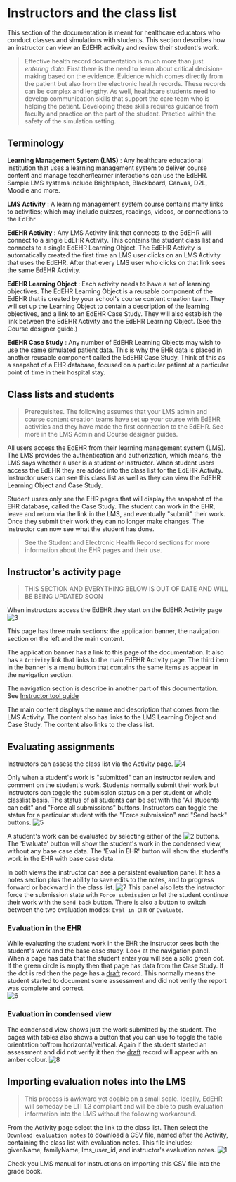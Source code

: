 # Instructors and the class list

This section of the documentation is meant for healthcare educators who conduct classes and simulations with students. This section describes how an instructor can view an EdEHR activity and review their student's work.  

> Effective health record documentation is much more than just *entering data*. First there is the need to learn about critical decision-making based on the evidence. Evidence which comes directly from the patient but also from the electronic health records. These records can be complex and lengthy.  As well, healthcare students need to develop communication skills that support the care team who is helping the patient. Developing these skills requires guidance from faculty and practice on the part of the student. Practice within the safety of the simulation setting.

## Terminology

**Learning Management System (LMS)**
: Any healthcare educational institution that uses a learning management system to deliver course content and manage teacher/learner interactions can use the EdEHR.  Sample LMS systems include Brightspace, Blackboard, Canvas, D2L, Moodle and more.


**LMS Activity**
: A learning management system course contains many links to activities; which may include quizzes, readings, videos, or connections to the EdEhr

**EdEHR Activity**
: Any LMS Activity link that connects to the EdEHR will connect to a single EdEHR Activity. This contains the student class list and connects to a single EdEHR Learning Object.  The EdEHR Activity is automatically created the first time an LMS user clicks on an LMS Activity that uses the EdEHR.  After that every LMS user who clicks on that link sees the same EdEHR Activity.

**EdEHR Learning Object**
: Each activity needs to have a set of learning objectives.  The EdEHR Learning Object is a reusable component of the EdEHR that is created by your school's course content creation team. They will set up the Learning Object to contain a description of the learning objectives, and a link to an EdEHR Case Study.  They will also establish the link between the EdEHR Activity and the EdEHR Learning Object. (See the Course designer guide.)

**EdEHR Case Study**
: Any number of EdEHR Learning Objects may wish to use the same simulated patient data.  This is why the EHR data is placed in another reusable component called the EdEHR Case Study. Think of this as a snapshot of a EHR database, focused on a particular patient at a particular point of time in their hospital stay.


## Class lists and students

> Prerequisites. The following assumes that your LMS admin and course content creation teams have set up your course with EdEHR activities and they have made the first connection to the EdEHR.  See more in the LMS Admin and Course designer guides.

All users access the EdEHR from their learning management system (LMS).  The LMS provides the authentication and authorization, which means, the LMS says whether a user is a student or instructor.  When student users access the EdEHR they are added into the class list for the EdEHR Activity.  Instructor users can see this class list as well as they can view the EdEHR Learning Object and Case Study.  

Student users only see the EHR pages that will display the snapshot of the EHR database, called the Case Study. The student can work in the EHR, leave and return via the link in the LMS, and eventually "submit" their work.  Once they submit their work they can no longer make changes. The instructor can now see what the student has done. 

> See the Student and Electronic Health Record sections for more information about the EHR pages and their use.

## Instructor's activity page

> THIS SECTION AND EVERYTHING BELOW IS OUT OF DATE AND WILL BE BEING UPDATED SOON

When instructors access the EdEHR they start on the EdEHR Activity page
![3]

This page has three main sections: the application banner, the navigation section on the left and the main content. 

The application banner has a link to this page of the documentation.  It also has a ```Activity``` link that links to the main EdEHR Activity page. 
The third item in the banner is a menu button that contains the same items as appear in the navigation section.

The navigation section is describe in another part of this documentation.  See [Instructor tool guide](../instructor-tools) 

The main content displays the name and description that comes from the LMS Activity.  The content also has links to the LMS Learning Object and Case Study.  The content also links to the class list.

## Evaluating assignments

Instructors can assess the class list via the Activity page.
![4]

Only when a student's work is "submitted" can an instructor review and comment on the student's work. Students normally submit their work but instructors can toggle the submission status on a per student or whole classlist basis. The status of all students can be set with the "All students can edit" and "Force all submissions" buttons.  Instructors can toggle the status for a particular student with the "Force submission" and "Send back" buttons.
![5]

A student's work can be evaluated by selecting either of the ![2] buttons. The 'Evaluate' button will show the student's work in the condensed view, without any base case data. The 'Eval in EHR' button will show the student's work in the EHR with base case data.

In both views the instructor can see a persistent evaluation panel. It has a notes section plus the ability to save edits to the notes, and to progress forward or backward in the class list.
![7]
This panel also lets the instructor force the submission state with ```Force submission``` or let the student continue their work with the ```Send back``` button.  There is also a button to switch between the two evaluation modes: ```Eval in EHR``` or ```Evaluate```. 


### Evaluation in the EHR
While evaluating the student work in the EHR the instructor sees both the student's work and the base case study.  Look at the navigation panel. When a page has data that the student enter you will see a solid green dot. If the green circle is empty then that page has data from the Case Study. If the dot is red then the page has a [draft](/ehr/#draft-reports-and-verifying-correctness) record. This normally means the student started to document some assessment and did not verify the report was complete and correct.  
![6]


### Evaluation in condensed view

The condensed view shows just the work submitted by the student.  The pages with tables also shows a button that you can use to toggle the table orientation to/from horizontal/vertical.  Again if the student started an assessment and did not verify it then the [draft](/ehr/#draft-reports-and-verifying-correctness) record will appear with an amber colour. 
![8]

## Importing evaluation notes into the LMS

> This process is awkward yet doable on a small scale. Ideally, EdEHR will someday be LTI 1.3 compliant and will be able to push evaluation information into the LMS without the following workaround.

From the Activity page select the link to the class list. Then select the ```Download evaluation notes``` to download a CSV file, named after the Activity, containing the class list with evaluation notes. This file includes: givenName, familyName, lms_user_id, and instructor's evaluation notes.
![1]


Check you LMS manual for instructions on importing this CSV file into the grade book.

[1]: ../images/download-evaluation-button.png "Download evaluation notes"
[2]: ../images/evaluation-buttons.png "Evaluation buttons"
[3]: ../images/instructor-activity.png "Instructor activity page"
[4]: ../images/instructor-classlist.png "Class list"
[5]: ../images/instructor-sumit-all.png "Submit all"
[6]: ../images/instructor-ehr-nav.png "EHR Navigation"
[7]: ../images/instructor-evaluation-panel.png "Evaluation panel"
[8]: ../images/instructor-condensed.png "Condensed view"

